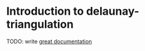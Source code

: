 # Introduction to delaunay-triangulation

TODO: write [great documentation](http://jacobian.org/writing/great-documentation/what-to-write/)
